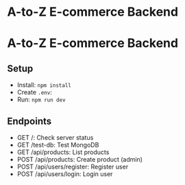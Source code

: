 # A-to-Z E-commerce Backend

# A-to-Z E-commerce Backend

## Setup

- Install: `npm install`
- Create `.env`:
- Run: `npm run dev`

## Endpoints

- GET /: Check server status
- GET /test-db: Test MongoDB
- GET /api/products: List products
- POST /api/products: Create product (admin)
- POST /api/users/register: Register user
- POST /api/users/login: Login user
